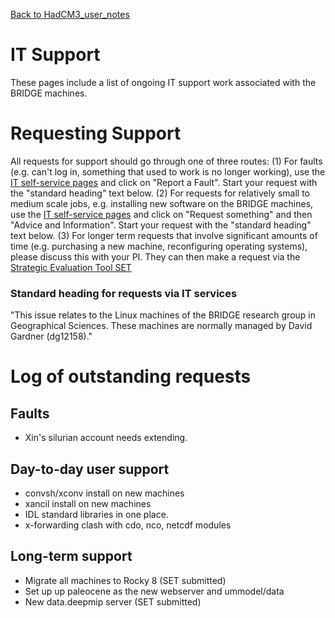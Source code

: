 [Back to HadCM3_user_notes](HadCM3_user_notes.md)

# IT Support

These pages include a list of ongoing IT support work associated with the BRIDGE machines.

# Requesting Support
All requests for support should go through one of three routes:
(1) For faults (e.g. can't log in, something that used to work is no longer working), use the [IT self-service pages](https://uob.haloitsm.com/portal/) and click on "Report a Fault".  Start your request with the "standard heading" text below. 
(2) For requests for relatively small to medium scale jobs, e.g. installing new software on the BRIDGE machines, use the [IT self-service pages](https://uob.haloitsm.com/portal/) and click on "Request something" and then "Advice and Information".  Start your request with the "standard heading" text below. 
(3) For longer term requests that involve significant amounts of time (e.g. purchasing a new machine, reconfiguring operating systems), please discuss this with your PI.  They can then make a request via the [Strategic Evaluation Tool  SET](https://uob.sharepoint.com/teams/grp-strategic-evaluation) 

### Standard heading for requests via IT services

"This issue relates to the Linux machines of the BRIDGE research group in Geographical Sciences.  These machines are normally managed by David Gardner (dg12158)."  


# Log of outstanding requests

## Faults
* Xin's silurian account needs extending.

## Day-to-day user support

* convsh/xconv install on new machines
* xancil install on new machines
* IDL standard libraries in one place.
* x-forwarding clash with cdo, nco, netcdf modules

## Long-term support

* Migrate all machines to Rocky 8 (SET submitted)
* Set up up paleocene as the new webserver and ummodel/data
* New data.deepmip server (SET submitted)



